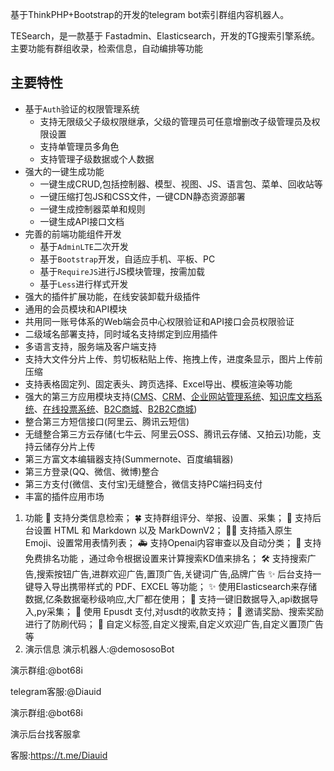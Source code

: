基于ThinkPHP+Bootstrap的开发的telegram bot索引群组内容机器人。

TESearch，是一款基于 Fastadmin、Elasticsearch，开发的TG搜索引擎系统。主要功能有群组收录，检索信息，自动编排等功能
## 主要特性

* 基于`Auth`验证的权限管理系统
    * 支持无限级父子级权限继承，父级的管理员可任意增删改子级管理员及权限设置
    * 支持单管理员多角色
    * 支持管理子级数据或个人数据
* 强大的一键生成功能
    * 一键生成CRUD,包括控制器、模型、视图、JS、语言包、菜单、回收站等
    * 一键压缩打包JS和CSS文件，一键CDN静态资源部署
    * 一键生成控制器菜单和规则
    * 一键生成API接口文档
* 完善的前端功能组件开发
    * 基于`AdminLTE`二次开发
    * 基于`Bootstrap`开发，自适应手机、平板、PC
    * 基于`RequireJS`进行JS模块管理，按需加载
    * 基于`Less`进行样式开发
* 强大的插件扩展功能，在线安装卸载升级插件
* 通用的会员模块和API模块
* 共用同一账号体系的Web端会员中心权限验证和API接口会员权限验证
* 二级域名部署支持，同时域名支持绑定到应用插件
* 多语言支持，服务端及客户端支持
* 支持大文件分片上传、剪切板粘贴上传、拖拽上传，进度条显示，图片上传前压缩
* 支持表格固定列、固定表头、跨页选择、Excel导出、模板渲染等功能
* 强大的第三方应用模块支持([CMS](https://www.fastadmin.net/store/cms.html)、[CRM](https://www.fastadmin.net/store/facrm.html)、[企业网站管理系统](https://www.fastadmin.net/store/ldcms.html)、[知识库文档系统](https://www.fastadmin.net/store/knowbase.html)、[在线投票系统](https://www.fastadmin.net/store/vote.html)、[B2C商城](https://www.fastadmin.net/store/shopro.html)、[B2B2C商城](https://www.fastadmin.net/store/wanlshop.html))
* 整合第三方短信接口(阿里云、腾讯云短信)
* 无缝整合第三方云存储(七牛云、阿里云OSS、腾讯云存储、又拍云)功能，支持云储存分片上传
* 第三方富文本编辑器支持(Summernote、百度编辑器)
* 第三方登录(QQ、微信、微博)整合
* 第三方支付(微信、支付宝)无缝整合，微信支持PC端扫码支付
* 丰富的插件应用市场

1. 功能
 🎉 支持分类信息检索；
 🍀 支持群组评分、举报、设置、采集；
 🏁 支持后台设置 HTML 和 Markdown 以及 MarkDownV2；
 💃🏻 支持插入原生 Emoji、设置常用表情列表；
 🚑 支持Openai内容审查以及自动分类；
 📝 支持 免费排名功能 ，通过命令根据设置来计算搜索KD值来排名；
 🛠 支持搜索广告,搜索按钮广告,进群欢迎广告,置顶广告,关键词广告,品牌广告
 ✨ 后台支持一键导入导出携带样式的 PDF、EXCEL 等功能；
 ✨ 使用Elasticsearch来存储数据,亿条数据毫秒级响应,大厂都在使用；
 👏 支持一键旧数据导入,api数据导入,py采集；
 🦑 使用 Epusdt 支付,对usdt的收款支持；
 🌟 邀请奖励、搜索奖励 进行了防刷代码；
 🌟 自定义标签,自定义搜索,自定义欢迎广告,自定义置顶广告等
2. 演示信息
演示机器人:@demososoBot

演示群组:@bot68i



telegram客服:@Diauid



演示群组:@bot68i

演示后台找客服拿

客服:https://t.me/Diauid

